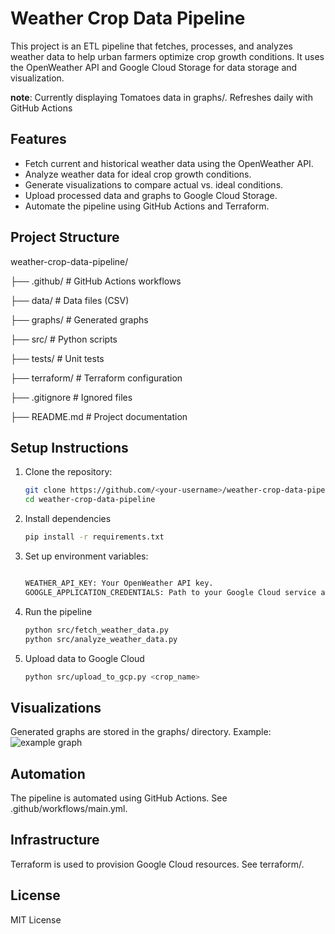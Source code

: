 # Weather Crop Data Pipeline

This project is an ETL pipeline that fetches, processes, and analyzes weather data to help urban farmers optimize crop growth conditions. It uses the OpenWeather API and Google Cloud Storage for data storage and visualization. 

**note**: Currently displaying Tomatoes data in graphs/. Refreshes daily with GitHub Actions

## Features
- Fetch current and historical weather data using the OpenWeather API.
- Analyze weather data for ideal crop growth conditions.
- Generate visualizations to compare actual vs. ideal conditions.
- Upload processed data and graphs to Google Cloud Storage.
- Automate the pipeline using GitHub Actions and Terraform.

## Project Structure
weather-crop-data-pipeline/ 

├── .github/ # GitHub Actions workflows 

├── data/ # Data files (CSV) 

├── graphs/ # Generated graphs 

├── src/ # Python scripts 

├── tests/ # Unit tests 

├── terraform/ # Terraform configuration 

├── .gitignore # Ignored files 

├── README.md # Project documentation 


## Setup Instructions
1. Clone the repository:
   ```bash
   git clone https://github.com/<your-username>/weather-crop-data-pipeline.git
   cd weather-crop-data-pipeline
2. Install dependencies
   ```bash
   pip install -r requirements.txt
3. Set up environment variables:
   ```bash

   WEATHER_API_KEY: Your OpenWeather API key.
   GOOGLE_APPLICATION_CREDENTIALS: Path to your Google Cloud service account key.
4. Run the pipeline
   ```bash
   python src/fetch_weather_data.py
   python src/analyze_weather_data.py
4. Upload data to Google Cloud
   ```bash
   python src/upload_to_gcp.py <crop_name>

## Visualizations
Generated graphs are stored in the graphs/ directory. Example: ![example graph](image.png)

## Automation
The pipeline is automated using GitHub Actions. See .github/workflows/main.yml.

## Infrastructure
Terraform is used to provision Google Cloud resources. See terraform/.

## License
MIT License
